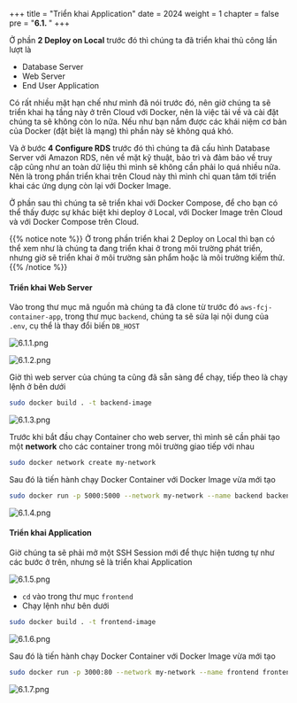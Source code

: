 +++
title = "Triển khai Application"
date = 2024
weight = 1
chapter = false
pre = "<b>6.1. </b>"
+++

Ở phần **2 Deploy on Local** trước đó thì chúng ta đã triển khai thủ công lần lượt là

- Database Server
- Web Server
- End User Application

Có rất nhiều mặt hạn chế như mình đã nói trước đó, nên giờ chúng ta sẽ triển khai hạ tầng này ở trên Cloud với Docker, nên là việc tải về và cài đặt chúng ta sẽ không còn lo nữa. Nếu như bạn nắm được các khái niệm cơ bản của Docker (đặt biệt là mạng) thì phần này sẽ không quá khó.

Và ở bước **4 Configure RDS** trước đó thì chúng ta đã cấu hình Database Server với Amazon RDS, nên về mặt kỹ thuật, bảo trì và đảm bảo về truy cập cũng như an toàn dữ liệu thì mình sẽ không cần phải lo quá nhiều nữa. Nên là trong phần triển khai trên Cloud này thì mình chỉ quan tâm tới triển khai các ứng dụng còn lại với Docker Image.

Ở phần sau thì chúng ta sẽ triển khai với Docker Compose, để cho bạn có thể thấy được sự khác biệt khi deploy ở Local, với Docker Image trên Cloud và với Docker Compose trên Cloud.

{{% notice note %}}
Ở trong phần triển khai 2 Deploy on Local thì bạn có thể xem như là chúng ta đang triển khai ở trong môi trường phát triển, nhưng giờ sẽ triển khai ở môi trường sản phẩm hoặc là môi trường kiểm thử.
{{% /notice %}}

#### Triển khai Web Server

Vào trong thư mục mã nguồn mà chúng ta đã clone từ trước đó `aws-fcj-container-app`, trong thư mục `backend`, chúng ta sẽ sửa lại nội dung của `.env`, cụ thể là thay đổi biến `DB_HOST`

![6.1.1.png](/images/6-docker-image/6.1.1.png)

![6.1.2.png](/images/6-docker-image/6.1.2.png)

Giờ thì web server của chúng ta cũng đã sẵn sàng để chạy, tiếp theo là chạy lệnh ở bên dưới

```bash
sudo docker build . -t backend-image
```

![6.1.3.png](/images/6-docker-image/6.1.3.png)

Trước khi bắt đầu chạy Container cho web server, thì mình sẽ cần phải tạo một **network** cho các container trong môi trường giao tiếp với nhau

```bash
sudo docker network create my-network
```

Sau đó là tiến hành chạy Docker Container với Docker Image vừa mới tạo

```bash
sudo docker run -p 5000:5000 --network my-network --name backend backend-image
```

![6.1.4.png](/images/6-docker-image/6.1.4.png)

#### Triển khai Application

Giờ chúng ta sẽ phải mở một SSH Session mới để thực hiện tương tự như các bước ở trên, nhưng sẽ là triển khai Application

![6.1.5.png](/images/6-docker-image/6.1.5.png)

- `cd` vào trong thư mục `frontend`
- Chạy lệnh như bên dưới

```bash
sudo docker build . -t frontend-image
```

![6.1.6.png](/images/6-docker-image/6.1.6.png)

Sau đó là tiến hành chạy Docker Container với Docker Image vừa mới tạo

```bash
sudo docker run -p 3000:80 --network my-network --name frontend frontend-image
```

![6.1.7.png](/images/6-docker-image/6.1.7.png)
